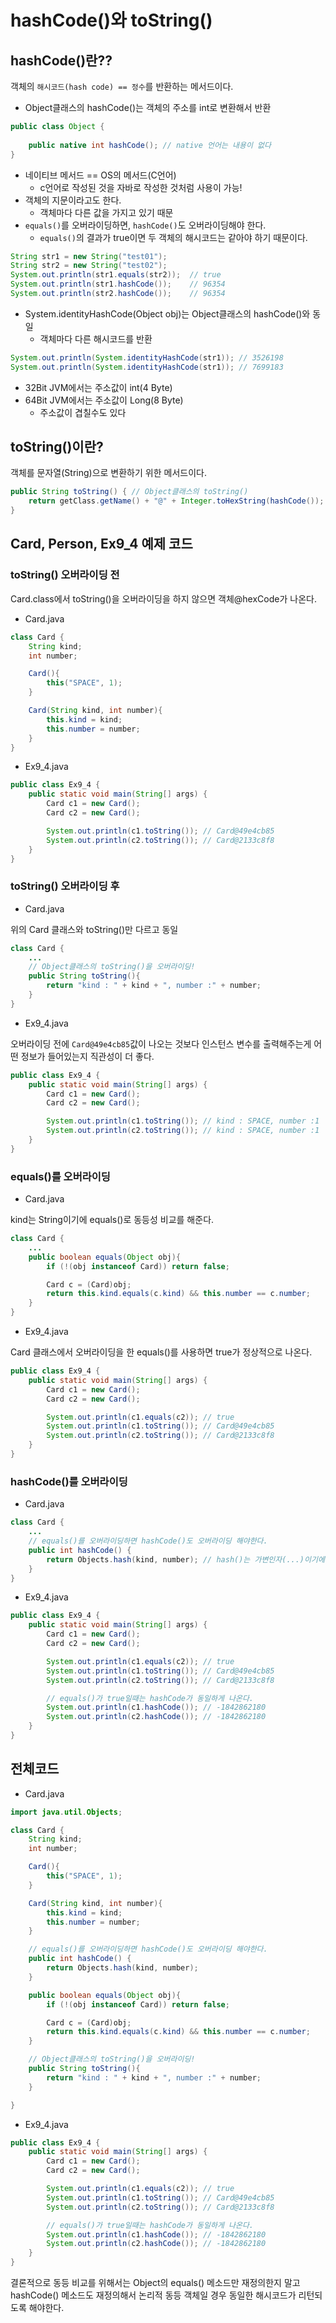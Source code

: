 # hashCode()와 toString()

## hashCode()란??
객체의 `해시코드(hash code) == 정수`를 반환하는 메서드이다. 

* Object클래스의 hashCode()는 객체의 주소를 int로 변환해서 반환

```java
public class Object {
    
    public native int hashCode(); // native 언어는 내용이 없다
}
```

* 네이티브 메서드 == OS의 메서드(C언어) 
    * c언어로 작성된 것을 자바로 작성한 것처럼 사용이 가능!
* 객체의 지문이라고도 한다.
    - 객체마다 다른 값을 가지고 있기 때문
* `equals()`를 오버라이딩하면, `hashCode()`도 오버라이딩해야 한다.
    * `equals()`의 결과가 true이면 두 객체의 해시코드는 같아야 하기 때문이다.

```java
String str1 = new String("test01");
String str2 = new String("test02");
System.out.println(str1.equals(str2));  // true
System.out.println(str1.hashCode());    // 96354
System.out.println(str2.hashCode());    // 96354
```

* System.identityHashCode(Object obj)는 Object클래스의 hashCode()와 동일
    * 객체마다 다른 해시코드를 반환

```java
System.out.println(System.identityHashCode(str1)); // 3526198
System.out.println(System.identityHashCode(str1)); // 7699183
```

* 32Bit JVM에서는 주소값이 int(4 Byte)
* 64Bit JVM에서는 주소값이 Long(8 Byte)
    * 주소값이 겹칠수도 있다

## toString()이란?
객체를 문자열(String)으로 변환하기 위한 메서드이다.

```java
public String toString() { // Object클래스의 toString()
    return getClass.getName() + "@" + Integer.toHexString(hashCode());
}
```

## Card, Person, Ex9_4 예제 코드

### toString() 오버라이딩 전
Card.class에서 toString()을 오버라이딩을 하지 않으면 객체@hexCode가 나온다.

* Card.java
```java
class Card {
    String kind;
    int number;

    Card(){
        this("SPACE", 1);
    }

    Card(String kind, int number){
        this.kind = kind;
        this.number = number;
    }
}
```

* Ex9_4.java
```java
public class Ex9_4 {
    public static void main(String[] args) {
        Card c1 = new Card();
        Card c2 = new Card();

        System.out.println(c1.toString()); // Card@49e4cb85
        System.out.println(c2.toString()); // Card@2133c8f8
    }
}
```

### toString() 오버라이딩 후
* Card.java

위의 Card 클래스와 toString()만 다르고 동일
```java
class Card {
    ...
    // Object클래스의 toString()을 오버라이딩!
    public String toString(){
        return "kind : " + kind + ", number :" + number;
    }
}
```

* Ex9_4.java

오버라이딩 전에 `Card@49e4cb85`값이 나오는 것보다 인스턴스 변수를 출력해주는게 어떤 정보가 들어있는지 직관성이 더 좋다.
```java
public class Ex9_4 {
    public static void main(String[] args) {
        Card c1 = new Card();
        Card c2 = new Card();

        System.out.println(c1.toString()); // kind : SPACE, number :1
        System.out.println(c2.toString()); // kind : SPACE, number :1
    }
}
```

### equals()를 오버라이딩
* Card.java

kind는 String이기에 equals()로 동등성 비교를 해준다.
```java
class Card {
    ...
    public boolean equals(Object obj){
        if (!(obj instanceof Card)) return false;

        Card c = (Card)obj;
        return this.kind.equals(c.kind) && this.number == c.number;
    }
}
```

* Ex9_4.java

Card 클래스에서 오버라이딩을 한 equals()를 사용하면 true가 정상적으로 나온다.
```java
public class Ex9_4 {
    public static void main(String[] args) {
        Card c1 = new Card();
        Card c2 = new Card();

        System.out.println(c1.equals(c2)); // true
        System.out.println(c1.toString()); // Card@49e4cb85
        System.out.println(c2.toString()); // Card@2133c8f8
    }
}
```

### hashCode()를 오버라이딩
* Card.java

```java
class Card {
    ...
    // equals()를 오버라이딩하면 hashCode()도 오버라이딩 해야한다.
    public int hashCode() {
        return Objects.hash(kind, number); // hash()는 가변인자(...)이기에 필요한 인스턴스를 넣으면 된다.
    }
}
```

* Ex9_4.java

```java
public class Ex9_4 {
    public static void main(String[] args) {
        Card c1 = new Card();
        Card c2 = new Card();

        System.out.println(c1.equals(c2)); // true
        System.out.println(c1.toString()); // Card@49e4cb85
        System.out.println(c2.toString()); // Card@2133c8f8

        // equals()가 true일때는 hashCode가 동일하게 나온다.
        System.out.println(c1.hashCode()); // -1842862180
        System.out.println(c2.hashCode()); // -1842862180
    }
}
```

## 전체코드

* Card.java
```java
import java.util.Objects;

class Card {
    String kind;
    int number;

    Card(){
        this("SPACE", 1);
    }

    Card(String kind, int number){
        this.kind = kind;
        this.number = number;
    }

    // equals()를 오버라이딩하면 hashCode()도 오버라이딩 해야한다.
    public int hashCode() {
        return Objects.hash(kind, number);
    }

    public boolean equals(Object obj){
        if (!(obj instanceof Card)) return false;

        Card c = (Card)obj;
        return this.kind.equals(c.kind) && this.number == c.number;
    }

    // Object클래스의 toString()을 오버라이딩!
    public String toString(){
        return "kind : " + kind + ", number :" + number;
    }

}
```

* Ex9_4.java
```java
public class Ex9_4 {
    public static void main(String[] args) {
        Card c1 = new Card();
        Card c2 = new Card();

        System.out.println(c1.equals(c2)); // true
        System.out.println(c1.toString()); // Card@49e4cb85
        System.out.println(c2.toString()); // Card@2133c8f8

        // equals()가 true일때는 hashCode가 동일하게 나온다.
        System.out.println(c1.hashCode()); // -1842862180
        System.out.println(c2.hashCode()); // -1842862180
    }
}

```

결론적으로 동등 비교를 위해서는 Object의 equals() 메소드만 재정의한지 말고 hashCode() 메소드도 재정의해서 논리적 동등 객체일 경우 동일한 해시코드가 리턴되도록 해야한다. 


